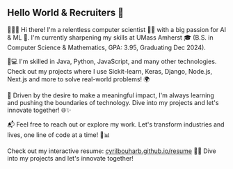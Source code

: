 ## Hello World & Recruiters 👋

👨‍💻🚀 Hi there! I'm a relentless computer scientist 👨‍🔬 with a big passion for AI & ML 🤖. I'm currently sharpening my skills at UMass Amherst 🎓 (B.S. in Computer Science & Mathematics, GPA: 3.95, Graduating Dec 2024). 

🔧💻 I'm skilled in Java, Python, JavaScript, and many other technologies. Check out my projects where I use Sickit-learn, Keras, Django, Node.js, Next.js and more to solve real-world problems! 🌍

🌟 Driven by the desire to make a meaningful impact, I'm always learning and pushing the boundaries of technology. Dive into my projects and let's innovate together! 🌐✨

📬 Feel free to reach out or explore my work. Let's transform industries and lives, one line of code at a time! 🚀📊 

 Check out my interactive resume: [cyrilbouharb.github.io/resume](https://cyrilbouharb.github.io/resume/) 📄✨ Dive into my projects and let's innovate together!
<!--
**cyrilbouharb/cyrilbouharb** is a ✨ _special_ ✨ repository because its `README.md` (this file) appears on your GitHub profile.

Here are some ideas to get you started:

- 🔭 I’m currently working on ...
- 🌱 I’m currently learning ...
- 👯 I’m looking to collaborate on ...
- 🤔 I’m looking for help with ...
- 💬 Ask me about ...
- 📫 How to reach me: ...
- 😄 Pronouns: ...
- ⚡ Fun fact: ...
-->
